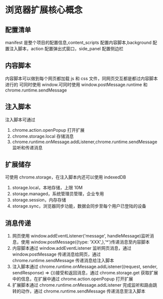 # 浏览器扩展核心概念

## 配置清单

manifest 是整个项目的配置信息,content_scripts 配置内容脚本,background 配置注入脚本，action 配置弹出式窗口，side_panel 配置侧边栏

## 内容脚本

内容脚本可以做到每个网页都加载 js 和 css 文件，同网页交互都是都过内容脚本进行的
可同时使用 window.可同时使用 window.postMessage.runtime 和 chrome.runtime.sendMessage

## 注入脚本

注入脚本可通过

1. chrome.action.openPopup 打开扩展
2. chrome.storage.local 存储消息
3. chrome.runtime.onMessage.addListener,chrome.runtime.sendMessage 监听和传递消息

## 扩展储存

可使用 chrome.storage，在注入脚本内还可以使用 indexedDB

1. storage.local，本地存储，上限 10M
2. storage.managed，系统管理员管理，企业专用
3. storage.session，内存存储
4. storage.sync，浏览器同步功能，数据会同步至每个用户已登陆的设备

## 消息传递

1. 网页使用 window.addEventListener('message', handleMessage)监听消息，使用 window.postMessage({type: 'XXX',},'\*')传递消息至内容脚本
2. 内容脚本通过 window.addEventListener 监听网页消息，通过 window.postMessage 传递消息给网页，通过 chrome.runtime.sendMessage 传递消息给注入脚本
3. 注入脚本通过 chrome.runtime.onMessage.addListener((request, sender, sendResponse) => {})接受和返回消息，通过 chrome.storage.get 获取扩展中的信息，在扩展中通过 chrome.action.openPopup 打开扩展
4. 扩展脚本通过 chrome.runtime.onMessage.addListener 完成监听和路由跳转的动作，通过 chrome.runtime.sendMessage 传递消息至注入脚本
